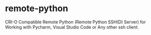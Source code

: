 # remote-python
CRI-O Compatible Remote Python (Remote Python SSH(D) Server) for Working with Pycharm, Visual Studio Code or Any other ssh client.
